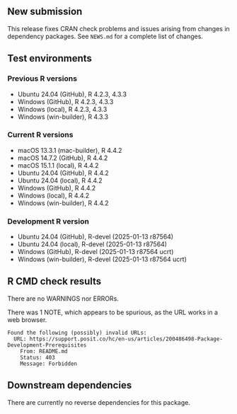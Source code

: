 ## New submission
This release fixes CRAN check problems and issues arising from changes in dependency packages.
See `NEWS.md` for a complete list of changes.

## Test environments

### Previous R versions
* Ubuntu 24.04                 (GitHub), R 4.2.3, 4.3.3
* Windows                      (GitHub), R 4.2.3, 4.3.3
* Windows                       (local), R 4.2.3, 4.3.3
* Windows                 (win-builder), R 4.3.3

### Current R versions
* macOS 13.3.1            (mac-builder), R 4.4.2
* macOS 14.7.2                 (GitHub), R 4.4.2
* macOS 15.1.1                  (local), R 4.4.2
* Ubuntu 24.04                 (GitHub), R 4.4.2
* Ubuntu 24.04                  (local), R 4.4.2
* Windows                      (GitHub), R 4.4.2
* Windows                       (local), R 4.4.2
* Windows                 (win-builder), R 4.4.2

### Development R version
* Ubuntu 24.04                 (GitHub), R-devel (2025-01-13 r87564)
* Ubuntu 24.04                  (local), R-devel (2025-01-13 r87564)
* Windows                      (GitHub), R-devel (2025-01-13 r87564 ucrt)
* Windows                 (win-builder), R-devel (2025-01-13 r87564 ucrt)

## R CMD check results

There are no WARNINGS nor ERRORs.

There was 1 NOTE, which appears to be spurious, as the URL works in a web browser.

    Found the following (possibly) invalid URLs:
      URL: https://support.posit.co/hc/en-us/articles/200486498-Package-Development-Prerequisites
        From: README.md
        Status: 403
        Message: Forbidden

## Downstream dependencies

There are currently no reverse dependencies for this package.
